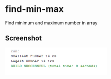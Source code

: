 # find-min-max
Find minimum and maximum number in array

## Screenshot
![FindMinMax](https://github.com/lvcc-dsa/Students/blob/master/BSIS/Isip-Michael-John/find-min-max/Screenshot.png)
